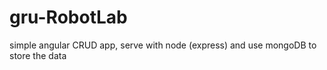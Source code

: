 # gru-RobotLab
simple angular CRUD app, serve with node (express) and use mongoDB to store the data 
